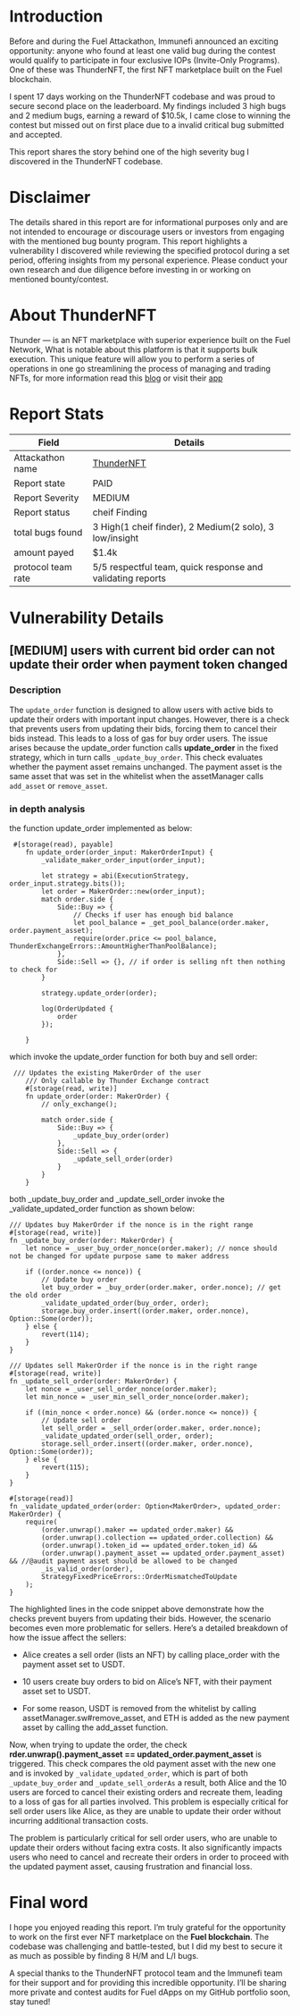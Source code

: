 # Introduction

Before and during the Fuel Attackathon, Immunefi announced an exciting opportunity: anyone who found at least one valid bug during the contest would qualify to participate in four exclusive IOPs (Invite-Only Programs). One of these was ThunderNFT, the first NFT marketplace built on the Fuel blockchain.

I spent 17 days working on the ThunderNFT codebase and was proud to secure second place on the leaderboard. My findings included 3 high bugs and 2 medium bugs, earning a reward of $10.5k, I came close to winning the contest but missed out on first place due to a invalid critical bug submitted and accepted.

This report shares the story behind one of the high severity bug I discovered in the ThunderNFT codebase.

# Disclaimer

The details shared in this report are for informational purposes only and are not intended to encourage or discourage users or investors from engaging with the mentioned bug bounty program. This report highlights a vulnerability I discovered while reviewing the specified protocol during a set period, offering insights from my personal experience. Please conduct your own research and due diligence before investing in or working on mentioned bounty/contest.

# About **ThunderNFT**

Thunder — is an NFT marketplace with superior experience built on the Fuel Network, What is notable about this platform is that it supports bulk execution. This unique feature will allow you to perform a series of operations in one go streamlining the process of managing and trading NFTs, for more information read this [blog](https://medium.com/@ThunderbyFuel/thunder-first-ever-nft-marketplace-on-fuel-88629c812d2b) or visit their [app](https://thundernft.market/marketplace)

# Report Stats

| Field              | Details                                                                          |
| ------------------ | -------------------------------------------------------------------------------- |
| Attackathon name   | [ThunderNFT](https://immunefi.com/audit-competition/thundernft-iop/leaderboard/) |
| Report state       | PAID                                                                             |
| Report Severity    | MEDIUM                                                                           |
| Report status      | cheif Finding                                                                    |
| total bugs found   | 3 High(1 cheif finder), 2 Medium(2 solo), 3 low/insight                          |
| amount payed       | $1.4k                                                                            |
| protocol team rate | 5/5 respectful team, quick response and validating reports                       |

# Vulnerability Details

## [MEDIUM] users with current bid order can not update their order when payment token changed

### Description

The `update_order` function is designed to allow users with active bids to update their orders with important input changes. However, there is a check that prevents users from updating their bids, forcing them to cancel their bids instead. This leads to a loss of gas for buy order users. The issue arises because the update_order function calls **update_order** in the fixed strategy, which in turn calls `_update_buy_order`. This check evaluates whether the payment asset remains unchanged. The payment asset is the same asset that was set in the whitelist when the assetManager calls `add_asset` or `remove_asset`.

### in depth analysis

the function update_order implemented as below:

```sway
 #[storage(read), payable]
    fn update_order(order_input: MakerOrderInput) {
        _validate_maker_order_input(order_input);

        let strategy = abi(ExecutionStrategy, order_input.strategy.bits());
        let order = MakerOrder::new(order_input);
        match order.side {
            Side::Buy => {
                // Checks if user has enough bid balance
                let pool_balance = _get_pool_balance(order.maker, order.payment_asset);
                require(order.price <= pool_balance, ThunderExchangeErrors::AmountHigherThanPoolBalance);
            },
            Side::Sell => {}, // if order is selling nft then nothing to check for
        }

        strategy.update_order(order);

        log(OrderUpdated {
            order
        });

    }

```

which invoke the update_order function for both buy and sell order:

```sway
 /// Updates the existing MakerOrder of the user
    /// Only callable by Thunder Exchange contract
    #[storage(read, write)]
    fn update_order(order: MakerOrder) {
        // only_exchange();

        match order.side {
            Side::Buy => {
                _update_buy_order(order)
            },
            Side::Sell => {
                _update_sell_order(order)
            }
        }
    }

```

both \_update_buy_order and \_update_sell_order invoke the \_validate_updated_order function as shown below:

```sway
/// Updates buy MakerOrder if the nonce is in the right range
#[storage(read, write)]
fn _update_buy_order(order: MakerOrder) {
    let nonce = _user_buy_order_nonce(order.maker); // nonce should not be changed for update purpose same to maker address

    if ((order.nonce <= nonce)) {
        // Update buy order
        let buy_order = _buy_order(order.maker, order.nonce); // get the old order
        _validate_updated_order(buy_order, order);
        storage.buy_order.insert((order.maker, order.nonce), Option::Some(order));
    } else {
        revert(114);
    }
}

/// Updates sell MakerOrder if the nonce is in the right range
#[storage(read, write)]
fn _update_sell_order(order: MakerOrder) {
    let nonce = _user_sell_order_nonce(order.maker);
    let min_nonce = _user_min_sell_order_nonce(order.maker);

    if ((min_nonce < order.nonce) && (order.nonce <= nonce)) {
        // Update sell order
        let sell_order = _sell_order(order.maker, order.nonce);
        _validate_updated_order(sell_order, order);
        storage.sell_order.insert((order.maker, order.nonce), Option::Some(order));
    } else {
        revert(115);
    }
}

#[storage(read)]
fn _validate_updated_order(order: Option<MakerOrder>, updated_order: MakerOrder) {
    require(
        (order.unwrap().maker == updated_order.maker) &&
        (order.unwrap().collection == updated_order.collection) &&
        (order.unwrap().token_id == updated_order.token_id) &&
        (order.unwrap().payment_asset == updated_order.payment_asset) && //@audit payment asset should be allowed to be changed
        _is_valid_order(order),
        StrategyFixedPriceErrors::OrderMismatchedToUpdate
    );
}

```

The highlighted lines in the code snippet above demonstrate how the checks prevent buyers from updating their bids. However, the scenario becomes even more problematic for sellers. Here’s a detailed breakdown of how the issue affect the sellers:

- Alice creates a sell order (lists an NFT) by calling place_order with the payment asset set to USDT.

- 10 users create buy orders to bid on Alice’s NFT, with their payment asset set to USDT.

- For some reason, USDT is removed from the whitelist by calling assetManager.sw#remove_asset, and ETH is added as the new payment asset by calling the add_asset function.

Now, when trying to update the order, the check **rder.unwrap().payment_asset == updated_order.payment_asset** is triggered. This check compares the old payment asset with the new one and is invoked by `_validate_updated_order`, which is part of both `_update_buy_order` and `_update_sell_orderAs` a result, both Alice and the 10 users are forced to cancel their existing orders and recreate them, leading to a loss of gas for all parties involved. This problem is especially critical for sell order users like Alice, as they are unable to update their order without incurring additional transaction costs.

The problem is particularly critical for sell order users, who are unable to update their orders without facing extra costs. It also significantly impacts users who need to cancel and recreate their orders in order to proceed with the updated payment asset, causing frustration and financial loss.

# Final word

I hope you enjoyed reading this report. I’m truly grateful for the opportunity to work on the first ever NFT marketplace on the **Fuel blockchain**. The codebase was challenging and battle-tested, but I did my best to secure it as much as possible by finding 8 H/M and L/I bugs.

A special thanks to the ThunderNFT protocol team and the Immunefi team for their support and for providing this incredible opportunity. I’ll be sharing more private and contest audits for Fuel dApps on my GitHub portfolio soon, stay tuned!

